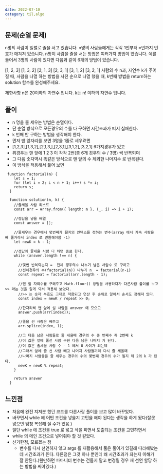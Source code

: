 ```yaml
---
date: 2022-07-10
category: til,algo
---
```


## 문제(순열 문제)

n명의 사람이 일렬로 줄을 서고 있습니다. n명의 사람들에게는 각각 1번부터 n번까지 번호가 매겨져 있습니다. n명이 사람을 줄을 서는 방법은 여러가지 방법이 있습니다. 예를 들어서 3명의 사람이 있다면 다음과 같이 6개의 방법이 있습니다.

[1, 2, 3]
[1, 3, 2]
[2, 1, 3]
[2, 3, 1]
[3, 1, 2]
[3, 2, 1]
사람의 수 n과, 자연수 k가 주어질 때, 사람을 나열 하는 방법을 사전 순으로 나열 했을 때, k번째 방법을 return하는 solution 함수를 완성해주세요.

제한사항
n은 20이하의 자연수 입니다.
k는 n! 이하의 자연수 입니다.

## 풀이

- n 명을 줄 세우는 방법은 순열이다.
- 단 순열 방식으로 모든경우의 수를 다 구하면 시간초과가 떠서 실패한다.
- k 번째 만 구하는 방법을 생각해야 한다.
- 먼저 맨 앞자리를 보면 3명을 1줄로 세우려면
- [1,2,3],[1,3,2],[2,1,3,],[2,3,1],[3,1,2],[3,2,1] 6가지경우가 있고
- 위경우는 맨 앞에 1 2 3 이 각각 2번(총 6개 경우의 수 / 3명) 씩 반복되며
- 그 다음 숫자역시 똑같은 방식으로 맨 앞의 수 제외한 나머지수 로 반복된다.
- 이 방식을 적용해서 풀어 보면

```
 function factorial(n) {
    let s = 1;
    for (let i = 2; i < n + 1; i++) s *= i;
    return s;
  }

  function solution(n, k) {
    //줄세울 사람 리스트
    const arr = Array.from({ length: n }, (_, i) => i + 1);

    //정답을 넣을 배열
    const answer = [];

    //줄세우는 경우에서 몇번째가 될지의 인덱스를 정하는 변수(array 에서 계속 사람을 빼 줄거라서 index 로 변환해야함 -1)
    let newK = k - 1;

    //정답에 줄세울 사람 다 차면 종료 한다.
    while (answer.length !== n) {

      //몇번 반복되는지 =  전체 경우의수 나누기 남은 사람수 로 구하고
      //전체경우의 수(factorial(n)) 나누기 n  = factorial(n-1)
      const repeat = factorial(arr.length - 1);

      //맨 앞 자리수를 구해주고 Math.floor() 방법을 사용하다가 다른사람 풀이를 보고 >> 라는 것을 알게 되서 적용해 보았다.
      //>> 는 숫자 부호도 그대로 적용되고 연산 후 순위로 알아서 순서도 정해져 있다.
      const index = newK / repeat >> 0;

      //한자리씩 맨 앞에 설 사람을 answer 에 모으고
      answer.push(arr[index]);

      //줄을 선 사람은 빼주고
      arr.splice(index, 1);

      //그 다음 남은 사람들로 줄 세울때 경우의 수 중 번째수 즉 2번째 k
      //이 값은 앞에 줄선 사람 구한 다음 남은 나머지 가 된다.
      //이 값은 줄세울 사람 수 - 1 에서 0 사이가 되는데
      //그래서 앞에 줄 선 사람 빼고 나머지 사람들끼리 다시 줄 세울때
      //나머지 사람들을 줄 세우는 경우의 수의 몇번째 경우의 수가 될지 제 2의 k 가 된다.
      newK = newK % repeat;
    }

    return answer
  }

```

## 느낀점

- 처음에 완전 지저분 했던 코드를 다른사람 풀이를 보고 많이 바꾸었다.
- 바꾸면서 while 에 어떤 조건을 넣을지 고민을 해야 된다는 생각을 하게 됬다(잘못 넣으면 엄청 복잡해 질 수가 있음.)
- 일단 while 에 조건을 true 로 넣고 식을 짜면서 도출되는 조건을 고민하면서
- while 의 메인 조건으로 넣어줘야 할 것 같았다.
- 신기한점, 모르겠는 점
  - 변수를 다시 선언하지 않고 args 를 재활용해서 풀은 풀이가 있길래 따라해봤는데 시간초과가 뜬다. 다른점은 그것 하나 뿐인데 왜 시간초과가 되는지 이해가 잘 안된다.(웬만하면 파마니터 변수는 건들지 말고 변경될 경우 재 선언 할당 하는 방법을 써야겠다.)

